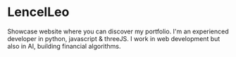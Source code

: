 # LencelLeo
Showcase website where you can discover my portfolio. I'm an experienced developer in python, javascript &amp; threeJS. I work in web development but also in AI, building financial algorithms. 
